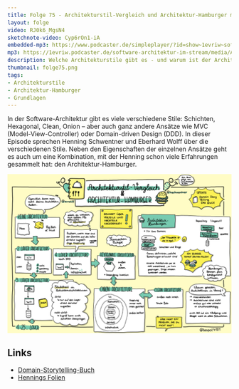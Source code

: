 ```yaml
---
title: Folge 75 - Architekturstil-Vergleich und Architektur-Hamburger mit Henning Schwentner
layout: folge
video: RJ0k6_MgsN4
sketchnote-video: Cyp6rOn1-iA
embedded-mp3: https://www.podcaster.de/simpleplayer/?id=show~1evriw~software-architektur-im-stream~pod-5bd3b08c27be9d41be70ae5eb9&v=1632222595
mp3: https://1evriw.podcaster.de/software-architektur-im-stream/media/ArchitekturStilVergleichUndArchitekturHamburgerHenningSchwentner.mp3
description: Welche Architekturstile gibt es - und warum ist der Architektur-Hamburger wichtig?
thumbnail: folge75.png
tags:
- Architekturstile
- Architektur-Hamburger
- Grundlagen
---
```


In der Software-Architektur gibt es viele verschiedene Stile:
Schichten, Hexagonal, Clean, Onion – aber auch ganz andere Ansätze wie
MVC (Model-View-Controller) oder Domain-driven Design (DDD). In dieser
Episode sprechen Henning Schwentner und Eberhard Wolff über die
verschiedenen Stile. Neben den Eigenschaften der einzelnen Ansätze
geht es auch um eine Kombination, mit der Henning schon viele
Erfahrungen gesammelt hat: den Architektur-Hamburger.

![Sketchnotes](/sketchnotes/folge75.png)

## Links

* [Domain-Storytelling-Buch](https://amzn.to/3Emmfs)
* [Hennings Folien](https://speakerdeck.com/hschwentner/software-architecture)

